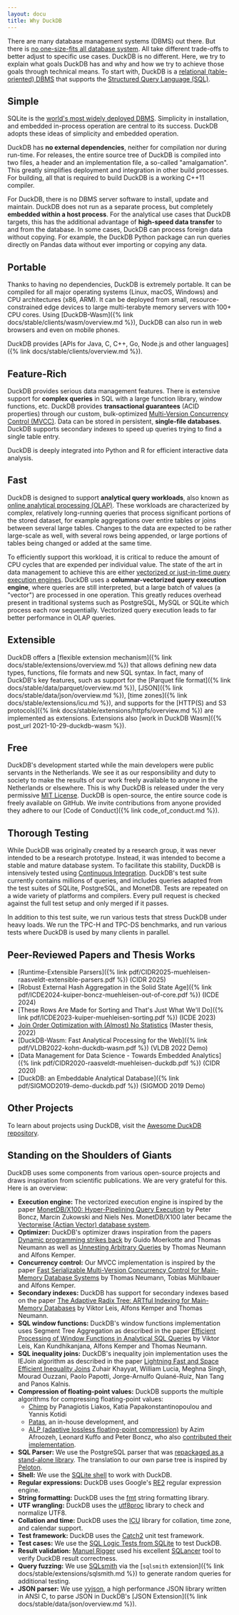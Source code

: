 ```yaml
---
layout: docu
title: Why DuckDB
---
```


There are many database management systems (DBMS) out there. But there is [no one-size-fits all database system](https://blobs.duckdb.org/papers/stonebraker-centintemel-one-size-fits-all-icde-2015.pdf). All take different trade-offs to better adjust to specific use cases. DuckDB is no different. Here, we try to explain what goals DuckDB has and why and how we try to achieve those goals through technical means. To start with, DuckDB is a [relational (table-oriented) DBMS](https://en.wikipedia.org/wiki/Relational_database) that supports the [Structured Query Language (SQL)](https://en.wikipedia.org/wiki/SQL).

## Simple

SQLite is the [world's most widely deployed DBMS](https://www.sqlite.org/mostdeployed.html). Simplicity in installation, and embedded in-process operation are central to its success. DuckDB adopts these ideas of simplicity and embedded operation.

DuckDB has **no external dependencies**, neither for compilation nor during run-time. For releases, the entire source tree of DuckDB is compiled into two files, a header and an implementation file, a so-called "amalgamation". This greatly simplifies deployment and integration in other build processes. For building, all that is required to build DuckDB is a working C++11 compiler.

For DuckDB, there is no DBMS server software to install, update and maintain. DuckDB does not run as a separate process, but completely **embedded within a host process**. For the analytical use cases that DuckDB targets, this has the additional advantage of **high-speed data transfer** to and from the database. In some cases, DuckDB can process foreign data without copying. For example, the DuckDB Python package can run queries directly on Pandas data without ever importing or copying any data.

## Portable

Thanks to having no dependencies, DuckDB is extremely portable. It can be compiled for all major operating systems (Linux, macOS, Windows) and CPU architectures (x86, ARM). It can be deployed from small, resource-constrained edge devices to large multi-terabyte memory servers with 100+ CPU cores. Using [DuckDB-Wasm]({% link docs/stable/clients/wasm/overview.md %}), DuckDB can also run in web browsers and even on mobile phones.

DuckDB provides [APIs for Java, C, C++, Go, Node.js and other languages]({% link docs/stable/clients/overview.md %}).

## Feature-Rich

DuckDB provides serious data management features. There is extensive support for **complex queries** in SQL with a large function library, window functions, etc. DuckDB provides **transactional guarantees** (ACID properties) through our custom, bulk-optimized [Multi-Version Concurrency Control (MVCC)](https://en.wikipedia.org/wiki/Multiversion_concurrency_control). Data can be stored in persistent, **single-file databases**. DuckDB supports secondary indexes to speed up queries trying to find a single table entry.

DuckDB is deeply integrated into Python and R for efficient interactive data analysis.

## Fast

DuckDB is designed to support **analytical query workloads**, also known as [online analytical processing (OLAP)](https://en.wikipedia.org/wiki/Online_analytical_processing). These workloads are characterized by complex, relatively long-running queries that process significant portions of the stored dataset, for example aggregations over entire tables or joins between several large tables. Changes to the data are expected to be rather large-scale as well, with several rows being appended, or large portions of tables being changed or added at the same time.

To efficiently support this workload, it is critical to reduce the amount of CPU cycles that are expended per individual value. The state of the art in data management to achieve this are either [vectorized or just-in-time query execution engines](https://www.vldb.org/pvldb/vol11/p2209-kersten.pdf). DuckDB uses a **columnar-vectorized query execution engine**, where queries are still interpreted, but a large batch of values (a "vector") are processed in one operation. This greatly reduces overhead present in traditional systems such as PostgreSQL, MySQL or SQLite which process each row sequentially. Vectorized query execution leads to far better performance in OLAP queries.

## Extensible

DuckDB offers a [flexible extension mechanism]({% link docs/stable/extensions/overview.md %}) that allows defining new data types, functions, file formats and new SQL syntax. In fact, many of DuckDB's key features, such as support for the [Parquet file format]({% link docs/stable/data/parquet/overview.md %}), [JSON]({% link docs/stable/data/json/overview.md %}), [time zones]({% link docs/stable/extensions/icu.md %}), and supports for the [HTTP(S) and S3 protocols]({% link docs/stable/extensions/httpfs/overview.md %}) are implemented as extensions. Extensions also [work in DuckDB Wasm]({% post_url 2021-10-29-duckdb-wasm %}).

## Free

DuckDB's development started while the main developers were public servants in the Netherlands. We see it as our responsibility and duty to society to make the results of our work freely available to anyone in the Netherlands or elsewhere. This is why DuckDB is released under the very permissive [MIT License](https://en.wikipedia.org/wiki/MIT_License). DuckDB is open-source, the entire source code is freely available on GitHub. We invite contributions from anyone provided they adhere to our [Code of Conduct]({% link code_of_conduct.md %}).

## Thorough Testing

While DuckDB was originally created by a research group, it was never intended to be a research prototype. Instead, it was intended to become a stable and mature database system. To facilitate this stability, DuckDB is intensively tested using [Continuous Integration](https://github.com/duckdb/duckdb/actions). DuckDB's test suite currently contains millions of queries, and includes queries adapted from the test suites of SQLite, PostgreSQL, and MonetDB. Tests are repeated on a wide variety of platforms and compilers. Every pull request is checked against the full test setup and only merged if it passes.

In addition to this test suite, we run various tests that stress DuckDB under heavy loads. We run the TPC-H and TPC-DS benchmarks, and run various tests where DuckDB is used by many clients in parallel.

## Peer-Reviewed Papers and Thesis Works

* [Runtime-Extensible Parsers]({% link pdf/CIDR2025-muehleisen-raasveldt-extensible-parsers.pdf %}) (CIDR 2025)
* [Robust External Hash Aggregation in the Solid State Age]({% link pdf/ICDE2024-kuiper-boncz-muehleisen-out-of-core.pdf %}) (ICDE 2024)
* [These Rows Are Made for Sorting and That's Just What We'll Do]({% link pdf/ICDE2023-kuiper-muehleisen-sorting.pdf %}) (ICDE 2023)
* [Join Order Optimization with (Almost) No Statistics](https://blobs.duckdb.org/papers/tom-ebergen-msc-thesis-join-order-optimization-with-almost-no-statistics.pdf) (Master thesis, 2022)
* [DuckDB-Wasm: Fast Analytical Processing for the Web]({% link pdf/VLDB2022-kohn-duckdb-wasm.pdf %}) (VLDB 2022 Demo)
* [Data Management for Data Science - Towards Embedded Analytics]({% link pdf/CIDR2020-raasveldt-muehleisen-duckdb.pdf %}) (CIDR 2020)
* [DuckDB: an Embeddable Analytical Database]({% link pdf/SIGMOD2019-demo-duckdb.pdf %}) (SIGMOD 2019 Demo)

## Other Projects

To learn about projects using DuckDB, visit the [Awesome DuckDB repository](https://github.com/davidgasquez/awesome-duckdb).

## Standing on the Shoulders of Giants

DuckDB uses some components from various open-source projects and draws inspiration from scientific publications. We are very grateful for this. Here is an overview:

* **Execution engine:** The vectorized execution engine is inspired by the paper [MonetDB/X100: Hyper-Pipelining Query Execution](http://cidrdb.org/cidr2005/papers/P19.pdf) by Peter Boncz, Marcin Zukowski and Niels Nes. MonetDB/X100 later became the [Vectorwise (Actian Vector) database system](https://ir.cwi.nl/pub/19958/19958B.pdf).
* **Optimizer:** DuckDB's optimizer draws inspiration from the papers [Dynamic programming strikes back](https://15721.courses.cs.cmu.edu/spring2020/papers/20-optimizer2/p539-moerkotte.pdf) by Guido Moerkotte and Thomas Neumann as well as [Unnesting Arbitrary Queries](http://www.btw-2015.de/res/proceedings/Hauptband/Wiss/Neumann-Unnesting_Arbitrary_Querie.pdf) by Thomas Neumann and Alfons Kemper.
* **Concurrency control:** Our MVCC implementation is inspired by the paper [Fast Serializable Multi-Version Concurrency Control for Main-Memory Database Systems](https://db.in.tum.de/~muehlbau/papers/mvcc.pdf) by Thomas Neumann, Tobias Mühlbauer and Alfons Kemper.
* **Secondary indexes:** DuckDB has support for secondary indexes based on the paper [The Adaptive Radix Tree: ARTful Indexing for Main-Memory Databases](https://db.in.tum.de/~leis/papers/ART.pdf) by Viktor Leis, Alfons Kemper and Thomas Neumann.
* **SQL window functions:** DuckDB's window functions implementation uses Segment Tree Aggregation as described in the paper [Efficient Processing of Window Functions in Analytical SQL Queries](https://www.vldb.org/pvldb/vol8/p1058-leis.pdf) by Viktor Leis, Kan Kundhikanjana, Alfons Kemper and Thomas Neumann.
* **SQL inequality joins:** DuckDB's inequality join implementation uses the IEJoin algorithm as described in the paper [Lightning Fast and Space Efficient Inequality Joins](https://vldb.org/pvldb/vol8/p2074-khayyat.pdf)
Zuhair Khayyat, William Lucia, Meghna Singh, Mourad Ouzzani, Paolo Papotti, Jorge-Arnulfo Quiané-Ruiz, Nan Tang and Panos Kalnis.
* **Compression of floating-point values:** DuckDB supports the multiple algorithms for compressing floating-point values:
    * [Chimp](https://vldb.org/pvldb/vol15/p3058-liakos.pdf) by Panagiotis Liakos, Katia Papakonstantinopoulou and Yannis Kotidi
    * [Patas](https://github.com/duckdb/duckdb/pull/5044), an in-house development, and
    * [ALP (adaptive lossless floating-point compression)](https://dl.acm.org/doi/pdf/10.1145/3626717) by Azim Afroozeh, Leonard Kuffo and Peter Boncz, who also [contributed their implementation](https://github.com/duckdb/duckdb/pull/9635).
* **SQL Parser:** We use the PostgreSQL parser that was [repackaged as a stand-alone library](https://github.com/lfittl/libpg_query). The translation to our own parse tree is inspired by [Peloton](https://pelotondb.io).
* **Shell:** We use the [SQLite shell](https://sqlite.org/cli.html) to work with DuckDB.
* **Regular expressions:** DuckDB uses Google's [RE2](https://github.com/google/re2) regular expression engine.
* **String formatting:** DuckDB uses the [fmt](https://github.com/fmtlib/fmt) string formatting library.
* **UTF wrangling:** DuckDB uses the [utf8proc](https://juliastrings.github.io/utf8proc/) library to check and normalize UTF8.
* **Collation and time:** DuckDB uses the [ICU](https://unicode-org.github.io/icu/) library for collation, time zone, and calendar support.
* **Test framework:** DuckDB uses the [Catch2](https://github.com/catchorg/Catch2) unit test framework.
* **Test cases:** We use the [SQL Logic Tests from SQLite](https://www.sqlite.org/sqllogictest/doc/trunk/about.wiki) to test DuckDB.
* **Result validation:** [Manuel Rigger](https://www.manuelrigger.at) used his excellent [SQLancer](https://github.com/sqlancer/sqlancer) tool to verify DuckDB result correctness.
* **Query fuzzing:** We use [SQLsmith](https://github.com/anse1/sqlsmith) via the [`sqlsmith` extension]({% link docs/stable/extensions/sqlsmith.md %}) to generate random queries for additional testing.
* **JSON parser:** We use [yyjson](https://github.com/ibireme/yyjson), a high performance JSON library written in ANSI C, to parse JSON in DuckDB's [JSON Extension]({% link docs/stable/data/json/overview.md %}).
